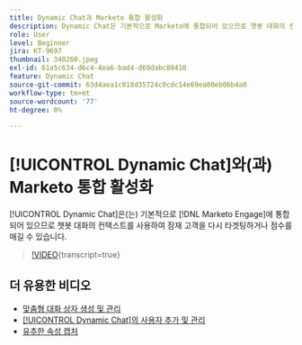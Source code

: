 ```yaml
---
title: Dynamic Chat과 Marketo 통합 활성화
description: Dynamic Chat은 기본적으로 Marketo에 통합되어 있으므로 챗봇 대화의 컨텍스트를 사용하여 잠재 고객을 다시 타겟팅하거나 점수를 매길 수 있습니다.
role: User
level: Beginner
jira: KT-9697
thumbnail: 340260.jpeg
exl-id: 61a5c634-d6c4-4ea6-bad4-d69dabc89410
feature: Dynamic Chat
source-git-commit: 63d4aea1c818d35724c0cdc14e69ea00eb06b4a0
workflow-type: tm+mt
source-wordcount: '77'
ht-degree: 0%

---
```


# [!UICONTROL Dynamic Chat]와(과) Marketo 통합 활성화

[!UICONTROL Dynamic Chat]은(는) 기본적으로 [!DNL Marketo Engage]에 통합되어 있으므로 챗봇 대화의 컨텍스트를 사용하여 잠재 고객을 다시 타겟팅하거나 점수를 매길 수 있습니다.

>[!VIDEO](https://video.tv.adobe.com/v/340260/?quality=12&learn=on){transcript=true}

## 더 유용한 비디오

* [맞춤형 대화 상자 생성 및 관리](dialogue-management.md)
* [[!UICONTROL Dynamic Chat]의 사용자 추가 및 관리](user-management.md)
* [유추한 속성 캡처](capture-inferred-attributes.md)
